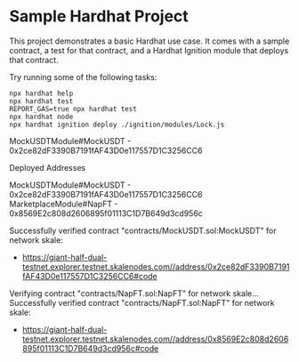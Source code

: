 # Sample Hardhat Project

This project demonstrates a basic Hardhat use case. It comes with a sample contract, a test for that contract, and a Hardhat Ignition module that deploys that contract.

Try running some of the following tasks:

```shell
npx hardhat help
npx hardhat test
REPORT_GAS=true npx hardhat test
npx hardhat node
npx hardhat ignition deploy ./ignition/modules/Lock.js
```
MockUSDTModule#MockUSDT - 0x2ce82dF3390B7191fAF43D0e117557D1C3256CC6

Deployed Addresses

MockUSDTModule#MockUSDT - 0x2ce82dF3390B7191fAF43D0e117557D1C3256CC6
MarketplaceModule#NapFT - 0x8569E2c808d2606895f01113C1D7B649d3cd956c

Successfully verified contract "contracts/MockUSDT.sol:MockUSDT" for network skale:
  - https://giant-half-dual-testnet.explorer.testnet.skalenodes.com//address/0x2ce82dF3390B7191fAF43D0e117557D1C3256CC6#code

Verifying contract "contracts/NapFT.sol:NapFT" for network skale...
Successfully verified contract "contracts/NapFT.sol:NapFT" for network skale:
  - https://giant-half-dual-testnet.explorer.testnet.skalenodes.com//address/0x8569E2c808d2606895f01113C1D7B649d3cd956c#code
